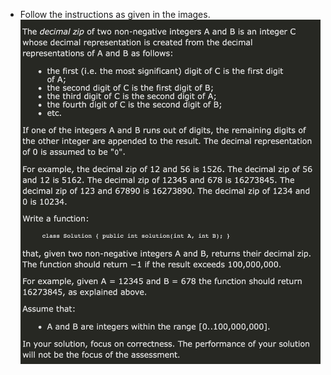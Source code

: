 * Follow the instructions as given in the images.
![Decimal Zip][1]

[1]: assets/DecimalZip.png "Decimal Zip"
